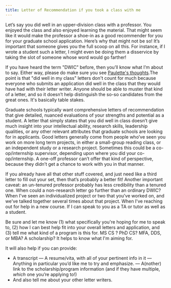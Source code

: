 ```yaml
---
title: Letter of Recommendation if you took a class with me
---
```


Let’s say you did well in an upper-division class with a professor. You enjoyed the class and also enjoyed learning the material. That might seem like it would make the professor a shoe-in as a good recommender for you for your graduate school application. Here’s why that might not be so! It’s important that someone gives you the full scoop on all this. For instance, if I wrote a student such a letter, I might even be doing them a disservice by taking the slot of someone whose word would go farther!

If you have heard the term "DWIC" before, then you’ll know what I’m about to say. Either way, please do make sure you see [Paulette's thoughts](https://koronkevi.ch/posts/applying-to-grad-school.html#:~:text=A%20%22Did%20Well%20In%20Class,ability%20in%20classes%2C%20not%20research).The point is that "did well in my class" letters don't count for much because everyone who submits an application did well in the class that they would have had with their letter writer. Anyone should be able to muster that kind of a letter, and so it doesn’t help distinguish the so-so candidates from the great ones. It's basically table stakes.

Graduate schools typically want comprehensive letters of recommendation that give detailed, nuanced evaluations of your strengths and potential as a student. A letter that simply states that you did well in class doesn’t give much insight into your intellectual ability, research skills, leadership qualities, or any other relevant attributes that graduate schools are looking for in applicants. Good letters generally come from people who’ve seen you work on more long term projects, in either a small-group reading class, or an independent study or a research project. Sometimes this could be a co-op/internship supervisor, depending upon where you did your co-op/internship. A one-off professor can’t offer that kind of perspective, because they didn’t get a chance to work with you in that manner.

If you already have all that other stuff covered, and just need like a third letter to fill out your set, then that’s probably a better fit! Another important caveat: an un-tenured professor probably has less credibility than a tenured one. When could a non-research letter go further than an ordinary DWIC? When I've seen an individualized project or two that you've worked on, and we've talked together several times about that project. When I've reaching out for help in a new course. If I can speak to you as a TA or tutor as well as a student. 

Be sure and let me know (1) what specifically you're hoping for me to speak to, (2) how I can best help fit into your overall letters and application, and (3) tell me what kind of a program is this for. MS CS ? PhD CS? MFA, DDS, or MBA? A scholarship? It helps to know what I'm aiming for.

It will also help if you can provide:

- A transcript
— A resume/vita, with all of your pertinent info in it
— Anything in particular you’d like me to try and emphasize.
— A(nother) link to the scholarship/program information (and if they have multiple, *which* one you’re applying to!)
- And also tell me about your other letter writers.

